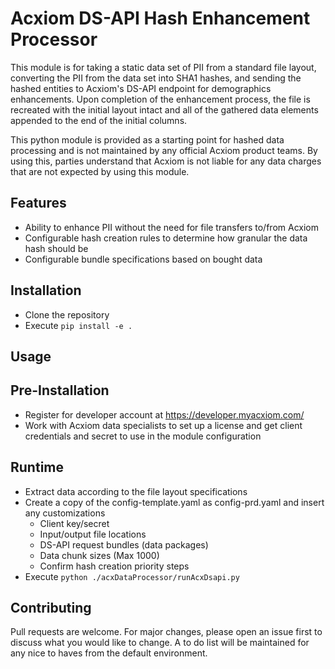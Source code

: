 # Acxiom DS-API Hash Enhancement Processor

This module is for taking a static data set of PII from a standard file layout, converting the PII from the data set into SHA1 hashes, and sending the hashed entities to Acxiom's DS-API endpoint for demographics enhancements. Upon completion of the enhancement process, the file is recreated with the initial layout intact and all of the gathered data elements appended to the end of the initial columns.

This python module is provided as a starting point for hashed data processing and is not maintained by any official Acxiom product teams. By using this, parties understand that Acxiom is not liable for any data charges that are not expected by using this module.

## Features

 - Ability to enhance PII without the need for file transfers to/from Acxiom
 - Configurable hash creation rules to determine how granular the data hash should be
 - Configurable bundle specifications based on bought data

 ## Installation

 - Clone the repository
 - Execute ```pip install -e .```

 ## Usage

 ## Pre-Installation

 - Register for developer account at https://developer.myacxiom.com/
 - Work with Acxiom data specialists to set up a license and get client credentials and secret to use in the module configuration
 
 ## Runtime

 - Extract data according to the file layout specifications
 - Create a copy of the config-template.yaml as config-prd.yaml and insert any customizations
    - Client key/secret
    - Input/output file locations
    - DS-API request bundles (data packages)
    - Data chunk sizes (Max 1000)
    - Confirm hash creation priority steps
 - Execute ```python ./acxDataProcessor/runAcxDsapi.py```

## Contributing
Pull requests are welcome. For major changes, please open an issue first to discuss what you would like to change. A to do list will be maintained for any nice to haves from the default environment.